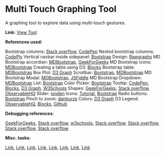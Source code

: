 # Multi Touch Graphing Tool
A graphing tool to explore data using multi-touch gestures.

**Link:** [View Tool](https://nive21.github.io/)


**References used:**

Bootstrap columns: [Stack overflow](https://stackoverflow.com/questions/19089384/bootstrap-3-two-columns-full-height), [CodePen](https://codepen.io/danield770/pen/pEemmB)
Nested bootstrap columns: [CodePly](https://www.codeply.com/go/bp/dd50he9tGe)
Vertical navbar inside sidepanel: [Bootstrap](https://getbootstrap.com/docs/4.1/components/navs/) 
Design: [Rawgraphs](https://app.rawgraphs.io/)
MD Bootstrap accordian: [MDBootstrap](https://mdbootstrap.com/docs/standard/components/accordion/#docsTabsOverview), [GeekForGeeks](https://www.geeksforgeeks.org/javascript-mdbootstrap-accordion-component/)
MD Bootstrap icons: [MDBootstrap](https://mdbootstrap.com/docs/standard/content-styles/icons/) 
Creating a table using D3: [Blocks](http://bl.ocks.org/jfreels/6814721) 
Bootstrap table: [MDBootstrap](https://mdbootstrap.com/docs/standard/data/tables/)
Box Plot: [D3 Graph](https://d3-graph-gallery.com/graph/boxplot_basic.html)
Scrollbar: [Bootstrap](https://getbootstrap.com/docs/4.3/utilities/overflow/), [MDBootstrap](https://mdbootstrap.com/docs/b4/jquery/javascript/scroll/)
MD Bootstrap Modal: [MDBootstrap](https://mdbootstrap.com/docs/standard/components/modal/), [JSFiddle](https://jsfiddle.net/gnhta7q8/1/) 
MD Bootstrap Dropdown: [MDBootstrap](https://mdbootstrap.com/docs/standard/components/dropdowns/)
List: [Bootstrap](https://getbootstrap.com/docs/4.0/components/list-group/)
Color Picker: [Bootstrap](https://getbootstrap.com/docs/5.0/forms/form-control/)
Tooltip: [CodePen](https://codepen.io/Johann-S/pen/rNLPpMv), [Blocks](https://bl.ocks.org/d3noob/a22c42db65eb00d4e369), [D3 Graph](https://d3-graph-gallery.com/graph/interactivity_tooltip.html), [W3Schools](https://www.w3schools.com/css/css3_animations.asp)
Shapes: [GeekForGeeks](https://www.geeksforgeeks.org/d3-js-symboltriangle-symbol/), [Stack overflow](https://stackoverflow.com/questions/15322556/how-to-remove-an-attribute-in-d3-js), [ObservableHQ](https://observablehq.com/@julesblm/how-d3-symbol-works-by-someone-who-keeps-forgetting-how-it-wo)
Slider: [ionden](http://ionden.com/a/plugins/ion.rangeSlider/start.html)
Icons: [Tutorial](https://www.tutorialrepublic.com/twitter-bootstrap-tutorial/bootstrap-icons.php), [Bootstrap](https://icons.getbootstrap.com/)
Radio buttons: [Bootstrap](https://getbootstrap.com/docs/5.0/forms/checks-radios/)
Pinch to zoom: [danburzo](https://danburzo.ro/dom-gestures/)
Colors: [D3 Graph](https://d3-graph-gallery.com/graph/custom_color.html)
D3 Legend: [ObservableHQ](https://observablehq.com/@d3/color-legend), [Blocks](https://bl.ocks.org/zanarmstrong/0b6276e033142ce95f7f374e20f1c1a7), [Github](https://gist.github.com/ymuaa/4b018f238a9d8442aa75dfa32b978a14)


**Debugging references:**

[GeekForGeeks](https://www.geeksforgeeks.org/d3-js-d3-keys-function/),
[Stack overflow](https://stackoverflow.com/questions/22849622/how-to-access-key-values-in-an-object-using-d3-js),
[w3schools](https://www.w3schools.com/jquery/jquery_noconflict.asp),
[Stack overflow](https://stackoverflow.com/questions/24620741/get-selected-item-value-from-bootstrap-dropdown-with-specific-id),
[Stack overflow](https://stackoverflow.com/questions/71647787/how-to-get-a-value-from-color-picker-in-javascript-and-use-the-color-value-later),
[Stack overflow](https://stackoverflow.com/questions/41848677/how-to-make-a-color-scale-in-d3-js-to-use-in-fill-attribute),
[Stack overflow](https://stackoverflow.com/questions/1669190/find-the-min-max-element-of-an-array-in-javascript)


**Misc. tasks:**

[Link](https://stackoverflow.com/questions/1026069/how-do-i-make-the-first-letter-of-a-string-uppercase-in-javascript),
[Link](https://bobbyhadz.com/blog/javascript-convert-all-elements-of-array-to-uppercase),
[Link](https://flexiple.com/javascript/get-average-of-array-javascript/),
[Link](https://stackoverflow.com/questions/11832914/how-to-round-to-at-most-2-decimal-places-if-necessary),
[Link](https://www.w3schools.com/jsref/prop_color_value.asp),
[Link](https://bl.ocks.org/mbostock/1424037),
[Link](https://stackoverflow.com/questions/30474474/jquery-change-function-on-ionslider-not-working),
[Link](https://stackoverflow.com/questions/11246758/how-to-get-unique-values-in-an-array)
